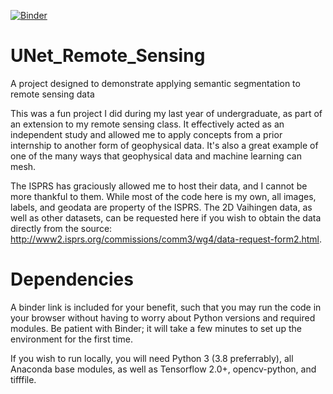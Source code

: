 [![Binder](https://mybinder.org/badge_logo.svg)](https://mybinder.org/v2/gh/mmorphew/UNet_Remote_Sensing/master)

# UNet_Remote_Sensing
A project designed to demonstrate applying semantic segmentation to remote sensing data

This was a fun project I did during my last year of undergraduate, as part of an extension to my remote sensing class. It effectively acted as an independent study and allowed me to apply concepts from a prior internship to another form of geophysical data. It's also a great example of one of the many ways that geophysical data and machine learning can mesh.

The ISPRS has graciously allowed me to host their data, and I cannot be more thankful to them. While most of the code here is my own, all images, labels, and geodata are property of the ISPRS. The 2D Vaihingen data, as well as other datasets, can be requested here if you wish to obtain the data directly from the source: http://www2.isprs.org/commissions/comm3/wg4/data-request-form2.html.

# Dependencies
A binder link is included for your benefit, such that you may run the code in your browser without having to worry about Python versions and required modules. Be patient with Binder; it will take a few minutes to set up the environment for the first time.

If you wish to run locally, you will need Python 3 (3.8 preferrably), all Anaconda base modules, as well as Tensorflow 2.0+, opencv-python, and tifffile.
